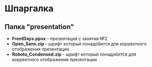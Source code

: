 # Шпаргалка
## Папка "presentation"
- **FrontDays.ppsx** - презентация с занятия №2
- **Open_Sans.zip** - шрифт который понадобится для корректного отображения презентации
- **Roboto_Condensed.zip** - шрифт который понадобится для корректного отображения презентации
